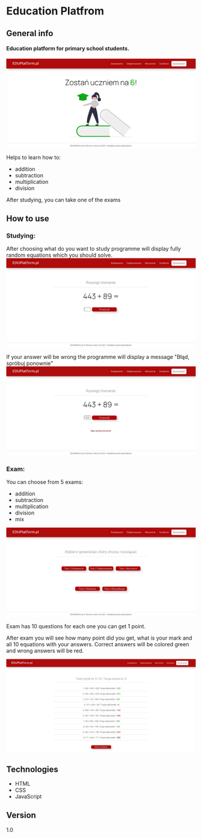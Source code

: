 # Education Platfrom

## General info
#### Education platform for primary school students.
![chooseAnswer](readME_illustrations/homePage.jpg)


Helps to learn how to:
- addition
- subtraction
- multiplication
- division


After studying, you can take one of the exams
## How to use

### Studying:
After choosing what do you want to study programme will display fully random equations which you should solve.
![chooseAnswer](readME_illustrations/additionExample.jpg)


If your answer will be wrong the programme will display a message "Błąd, spróbuj ponownie"
![chooseAnswer](readME_illustrations/wrongAnswer.jpg)

### Exam:
You can choose from 5 exams:
- addition
- subtraction
- multiplication
- division
- mix

![chooseAnswer](readME_illustrations/exam.jpg)

Exam has 10 questions for each one you can get 1 point.


After exam you will see how many point did you get, what is your mark and all 10 equations with your answers.
Correct answers will be colored green and wrong answers will be red.

![chooseAnswer](readME_illustrations/examResult.jpg)
## Technologies
- HTML
- CSS
- JavaScript
## Version
1.0
